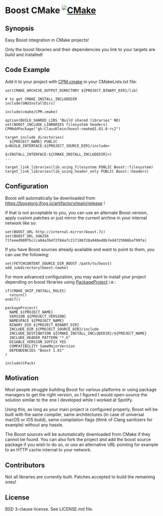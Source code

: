 # Boost CMake [![CMake](https://github.com/ClausKlein/boost-cmake/actions/workflows/cmake.yml/badge.svg)](https://github.com/ClausKlein/boost-cmake/actions/workflows/cmake.yml)

## Synopsis

Easy Boost integration in CMake projects!

Only the boost libraries and their dependencies you link to your targets are build and installed!

## Code Example

Add it to your project with [CPM.cmake](https://github.com/cpm-cmake/CPM.cmake)
in your CMakeLists.txt file:

```
set(CMAKE_ARCHIVE_OUTPUT_DIRECTORY ${PROJECT_BINARY_DIR}/lib)

# to get CMAKE_INSTALL_INCLUDEDIR
include(GNUInstallDirs)

include(cmake/CPM.cmake)

option(BUILD_SHARED_LIBS "Build shared libraries" NO)
set(BOOST_INCLUDE_LIBRARIES filesystem headers)
CPMAddPackage("gh:ClausKlein/boost-cmake@1.81.0-rc2")

target_include_directories(
  ${PROJECT_NAME} PUBLIC $<BUILD_INTERFACE:${PROJECT_SOURCE_DIR}/include>
                         $<INSTALL_INTERFACE:${CMAKE_INSTALL_INCLUDEDIR}>)
...

target_link_libraries(lib_using_filesystem PUBLIC Boost::filesystem)
target_link_libraries(lib_using_header_only PUBLIC Boost::headers)
```

## Configuration

Boost will automatically be downloaded from https://boostorg.jfrog.io/artifactory/main/release !

If that is not acceptable to you, you can use an alternate Boost version, apply
custom patches or just mirror the current archive in your internal network like so:
```
set(BOOST_URL http://internal.mirror/boost.7z)
set(BOOST_URL_SHA256 71feeed900fbccca04a3b4f2f84a7c217186f28a940ed8b7ed4725986baf99fa)
```

If you have Boost sources already available and want to point to them, you can use the following:
```
set(FETCHCONTENT_SOURCE_DIR_BOOST /path/to/boost)
add_subdirectory(boost-cmake)
```

For more advanced configuration, you may want to install your project depending on boost libraries
using [PackageProject](https://github.com/TheLartians/PackageProject.cmake) i.e.:
```
if(CMAKE_SKIP_INSTALL_RULES)
  return()
endif()

packageProject(
  NAME ${PROJECT_NAME}
  VERSION ${PROJECT_VERSION}
  NAMESPACE ${PROJECT_NAME}
  BINARY_DIR ${PROJECT_BINARY_DIR}
  INCLUDE_DIR ${PROJECT_SOURCE_DIR}/include
  INCLUDE_DESTINATION ${CMAKE_INSTALL_INCLUDEDIR}/${PROJECT_NAME}
  INCLUDE_HEADER_PATTERN "*.h"
  DISABLE_VERSION_SUFFIX YES
  COMPATIBILITY SameMajorVersion
  DEPENDENCIES "Boost 1.81"
)

include(CPack)
```

## Motivation

Most people struggle building Boost for various platforms or using package managers to get the right version, so I figured I would open-source the solution similar to the one I developed while I worked at Spotify.

Using this, as long as your main project is configured properly, Boost will be built with the same compiler, same architectures (in case of universal macOS or iOS build), same compilation flags (think of Clang sanitizers for example) without any hassle.

The Boost sources will be automatically downloaded from CMake if they cannot be found. You can also fork the project and add the boost source package if you wish to do so, or use an alternative URL pointing for example to an HTTP cache internal to your network.

## Contributors

Not all libraries are currently built. Patches accepted to build the remaining ones!

## License

BSD 3-clause license. See LICENSE.md file.
